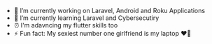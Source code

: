 - 🔭 I’m currently working on Laravel, Android and Roku Applications
- 🌱 I’m currently learning Laravel and Cybersecutiry
- ⏰ I'm adavncing my flutter skills too
- ⚡ Fun fact: My sexiest number one girlfriend is my laptop ❤️‍🔥
